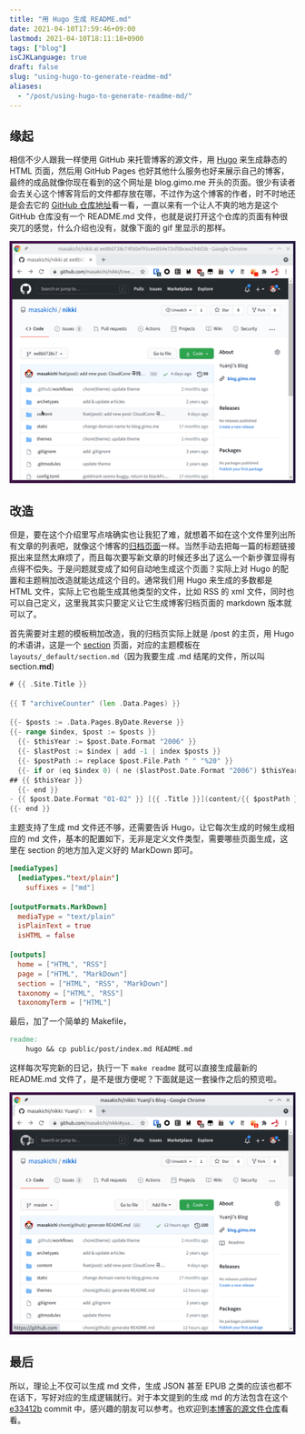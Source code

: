 ```yaml
---
title: "用 Hugo 生成 README.md"
date: 2021-04-10T17:59:46+09:00
lastmod: 2021-04-10T18:11:18+0900
tags: ["blog"]
isCJKLanguage: true
draft: false
slug: "using-hugo-to-generate-readme-md"
aliases:
  - "/post/using-hugo-to-generate-readme-md/"
---
```


## 缘起

相信不少人跟我一样使用 GitHub 来托管博客的源文件，用 [Hugo](https://gohugo.io/) 来生成静态的 HTML 页面，然后用 GitHub Pages 也好其他什么服务也好来展示自己的博客，最终的成品就像你现在看到的这个网址是 blog.gimo.me 开头的页面。很少有读者会去关心这个博客背后的文件都存放在哪，不过作为这个博客的作者，时不时地还是会去它的 [GitHub 仓库地址](https://github.com/masakichi/nikki)看一看，一直以来有一个让人不爽的地方是这个 GitHub 仓库没有一个 README.md 文件，也就是说打开这个仓库的页面有种很突兀的感觉，什么介绍也没有，就像下面的 gif 里显示的那样。

<!--more-->

![没有 README.md 的仓库主页](before.gif)

## 改造

但是，要在这个介绍里写点啥确实也让我犯了难，就想着不如在这个文件里列出所有文章的列表吧，就像这个博客的[归档页面](https://blog.gimo.me/post/)一样。当然手动去把每一篇的标题链接抠出来显然太麻烦了，而且每次要写新文章的时候还多出了这么一个新步骤显得有点得不偿失。于是问题就变成了如何自动地生成这个页面？实际上对 Hugo 的配置和主题稍加改造就能达成这个目的。通常我们用 Hugo 来生成的多数都是 HTML 文件，实际上它也能生成其他类型的文件，比如 RSS 的 xml 文件，同时也可以自己定义，这里我其实只要定义让它生成博客归档页面的 markdown 版本就可以了。

首先需要对主题的模板稍加改造，我的归档页实际上就是 /post 的主页，用 Hugo 的术语讲，这是一个 [section](https://gohugo.io/templates/section-templates/#page-kinds) 页面，对应的主题模板在 `layouts/_default/section.md`（因为我要生成 .md 结尾的文件，所以叫 section.**md**)

```go
# {{ .Site.Title }}

{{ T "archiveCounter" (len .Data.Pages) }}

{{- $posts := .Data.Pages.ByDate.Reverse }}
{{- range $index, $post := $posts }}
  {{- $thisYear := $post.Date.Format "2006" }}
  {{- $lastPost := $index | add -1 | index $posts }}
  {{- $postPath := replace $post.File.Path " " "%20" }}
  {{- if or (eq $index 0) ( ne ($lastPost.Date.Format "2006") $thisYear ) }}
## {{ $thisYear }}
  {{- end }}
- {{ $post.Date.Format "01-02" }} [{{ .Title }}](content/{{ $postPath }})
{{- end }}
```

主题支持了生成 md 文件还不够，还需要告诉 Hugo，让它每次生成的时候生成相应的 md 文件，基本的配置如下，无非是定义文件类型，需要哪些页面生成，这里在 section 的地方加入定义好的 MarkDown 即可。

```toml
[mediaTypes]                                                                                           
  [mediaTypes."text/plain"]                                                                            
    suffixes = ["md"]                                                                                  
                                                                                                       
[outputFormats.MarkDown]                                                                               
  mediaType = "text/plain"                                                                             
  isPlainText = true                                                                                   
  isHTML = false                                                                                       
                                                                                                       
[outputs]                                                                                              
  home = ["HTML", "RSS"]                                                                               
  page = ["HTML", "MarkDown"]                                                                          
  section = ["HTML", "RSS", "MarkDown"]                                                                
  taxonomy = ["HTML", "RSS"]                                                                           
  taxonomyTerm = ["HTML"]     
```

最后，加了一个简单的 Makefile，

```makefile
readme:
	hugo && cp public/post/index.md README.md
```

这样每次写完新的日记，执行一下 `make readme` 就可以直接生成最新的 README.md 文件了，是不是很方便呢？下面就是这一套操作之后的预览啦。

![](after.gif)

## 最后

所以，理论上不仅可以生成 md 文件，生成 JSON 甚至 EPUB 之类的应该也都不在话下，写好对应的生成逻辑就行。对于本文提到的生成 md 的方法包含在这个 [e33412b](https://github.com/masakichi/nikki/commit/e33412b7e76eaec9fa65f1bbc64e802a09f8ab10) commit 中，感兴趣的朋友可以参考。也欢迎到[本博客的源文件仓库](https://github.com/masakichi/nikki)看看。

